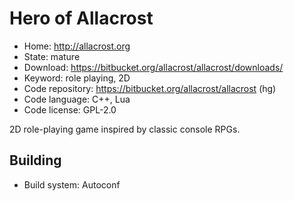 # Hero of Allacrost

- Home: http://allacrost.org
- State: mature
- Download: https://bitbucket.org/allacrost/allacrost/downloads/
- Keyword: role playing, 2D
- Code repository: https://bitbucket.org/allacrost/allacrost (hg)
- Code language: C++, Lua
- Code license: GPL-2.0

2D role-playing game inspired by classic console RPGs.

## Building

- Build system: Autoconf
